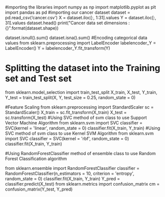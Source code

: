 #importing the libraries
import numpy as np
import matplotlib.pyplot as plt
import pandas as pd
#importing our cancer dataset
dataset = pd.read_csv(‘cancer.csv')
X = dataset.iloc[:, 1:31].values
Y = dataset.iloc[:, 31].values
dataset.head()
print("Cancer data set dimensions : {}".format(dataset.shape))

dataset.isnull().sum()
dataset.isna().sum()
#Encoding categorical data values
from sklearn.preprocessing import LabelEncoder
labelencoder_Y = LabelEncoder()
Y = labelencoder_Y.fit_transform(Y)

# Splitting the dataset into the Training set and Test set
from sklearn.model_selection import train_test_split
X_train, X_test, Y_train, Y_test = train_test_split(X, Y, test_size = 0.25, random_state = 0)

#Feature Scaling
from sklearn.preprocessing import StandardScaler
sc = StandardScaler()
X_train = sc.fit_transform(X_train)
X_test = sc.transform(X_test)
#Using SVC method of svm class to use Support Vector Machine Algorithm
from sklearn.svm import SVC
classifier = SVC(kernel = 'linear', random_state = 0)
classifier.fit(X_train, Y_train)
#Using SVC method of svm class to use Kernel SVM Algorithm
from sklearn.svm import SVC
classifier = SVC(kernel = 'rbf', random_state = 0)
classifier.fit(X_train, Y_train)


#Using RandomForestClassifier method of ensemble class to use Random Forest Classification algorithm

from sklearn.ensemble import RandomForestClassifier
classifier = RandomForestClassifier(n_estimators = 10, criterion = 'entropy', random_state = 0)
classifier.fit(X_train, Y_train)
Y_pred = classifier.predict(X_test)
from sklearn.metrics import confusion_matrix
cm = confusion_matrix(Y_test, Y_pred)




